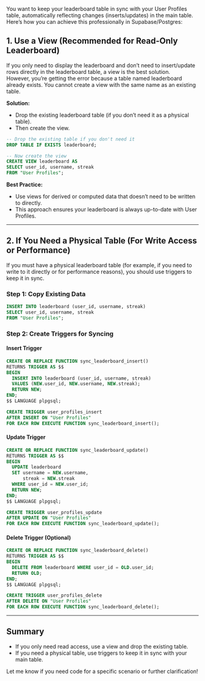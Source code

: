 You want to keep your leaderboard table in sync with your User Profiles table, automatically reflecting changes (inserts/updates) in the main table. Here’s how you can achieve this professionally in Supabase/Postgres:

## 1. Use a View (Recommended for Read-Only Leaderboard)

If you only need to display the leaderboard and don’t need to insert/update rows directly in the leaderboard table, a view is the best solution.  
However, you’re getting the error because a table named leaderboard already exists. You cannot create a view with the same name as an existing table.

**Solution:**  
- Drop the existing leaderboard table (if you don’t need it as a physical table).
- Then create the view.

```sql
-- Drop the existing table if you don't need it
DROP TABLE IF EXISTS leaderboard;

-- Now create the view
CREATE VIEW leaderboard AS
SELECT user_id, username, streak
FROM "User Profiles";
```

**Best Practice:**  
- Use views for derived or computed data that doesn’t need to be written to directly.
- This approach ensures your leaderboard is always up-to-date with User Profiles.

---

## 2. If You Need a Physical Table (For Write Access or Performance)

If you must have a physical leaderboard table (for example, if you need to write to it directly or for performance reasons), you should use triggers to keep it in sync.

### Step 1: Copy Existing Data

```sql
INSERT INTO leaderboard (user_id, username, streak)
SELECT user_id, username, streak
FROM "User Profiles";
```

### Step 2: Create Triggers for Syncing

#### Insert Trigger

```sql
CREATE OR REPLACE FUNCTION sync_leaderboard_insert()
RETURNS TRIGGER AS $$
BEGIN
  INSERT INTO leaderboard (user_id, username, streak)
  VALUES (NEW.user_id, NEW.username, NEW.streak);
  RETURN NEW;
END;
$$ LANGUAGE plpgsql;

CREATE TRIGGER user_profiles_insert
AFTER INSERT ON "User Profiles"
FOR EACH ROW EXECUTE FUNCTION sync_leaderboard_insert();
```

#### Update Trigger

```sql
CREATE OR REPLACE FUNCTION sync_leaderboard_update()
RETURNS TRIGGER AS $$
BEGIN
  UPDATE leaderboard
  SET username = NEW.username,
      streak = NEW.streak
  WHERE user_id = NEW.user_id;
  RETURN NEW;
END;
$$ LANGUAGE plpgsql;

CREATE TRIGGER user_profiles_update
AFTER UPDATE ON "User Profiles"
FOR EACH ROW EXECUTE FUNCTION sync_leaderboard_update();
```

#### Delete Trigger (Optional)

```sql
CREATE OR REPLACE FUNCTION sync_leaderboard_delete()
RETURNS TRIGGER AS $$
BEGIN
  DELETE FROM leaderboard WHERE user_id = OLD.user_id;
  RETURN OLD;
END;
$$ LANGUAGE plpgsql;

CREATE TRIGGER user_profiles_delete
AFTER DELETE ON "User Profiles"
FOR EACH ROW EXECUTE FUNCTION sync_leaderboard_delete();
```

---

## Summary

- If you only need read access, use a view and drop the existing table.
- If you need a physical table, use triggers to keep it in sync with your main table.

Let me know if you need code for a specific scenario or further clarification!